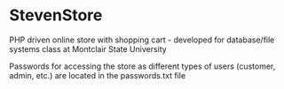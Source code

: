 # StevenStore
PHP driven online store with shopping cart - developed for database/file systems class at Montclair State University

Passwords for accessing the store as different types of users (customer, admin, etc.) are located in the passwords.txt file
